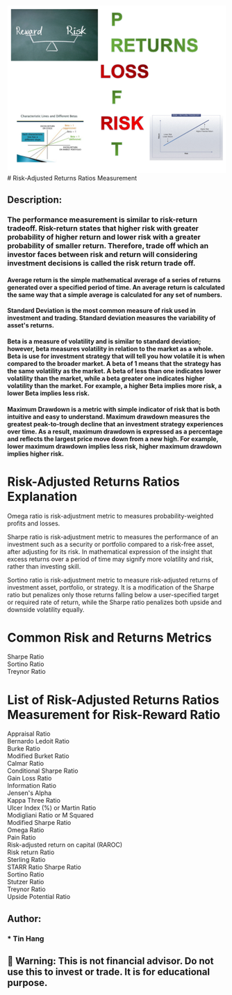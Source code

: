 <img src="RiskReturn.PNG">  
# Risk-Adjusted Returns Ratios Measurement    

## Description:  
### The performance measurement is similar to risk-return tradeoff. Risk-return states that higher risk with greater probability of higher return and lower risk with a greater probability of smaller return. Therefore, trade off which an investor faces between risk and return will considering investment decisions is called the risk return trade off.  

#### Average return is the simple mathematical average of a series of returns generated over a specified period of time. An average return is calculated the same way that a simple average is calculated for any set of numbers.  

#### Standard Deviation is the most common measure of risk used in investment and trading. Standard deviation measures the variability of asset's returns.  

#### Beta is a measure of volatility and is similar to standard deviation; however, beta measures volatility in relation to the market as a whole. Beta is use for investment strategy that will tell you how volatile it is when compared to the broader market. A beta of 1 means that the strategy has the same volatility as the market. A beta of less than one indicates lower volatility than the market, while a beta greater one indicates higher volatility than the market.  For example, a higher Beta implies more risk, a lower Beta implies less risk.  

#### Maximum Drawdown is a metric with simple indicator of risk that is both intuitive and easy to understand. Maximum drawdown measures the greatest peak-to-trough decline that an investment strategy experiences over time. As a result, maximum drawdown is expressed as a percentage and reflects the largest price move down from a new high. For example, lower maximum drawdown implies less risk, higher maximum drawdown implies higher risk.  

# Risk-Adjusted Returns Ratios Explanation 
Omega ratio is risk-adjustment metric to measures probability-weighted profits and losses.  

Sharpe ratio is risk-adjustment metric to measures the performance of an investment such as a security or portfolio compared to a risk-free asset, after adjusting for its risk. In mathematical expression of the insight that excess returns over a period of time may signify more volatility and risk, rather than investing skill.  

Sortino ratio is risk-adjustment metric to measure risk-adjusted returns of investment asset, portfolio, or strategy. It is a modification of the Sharpe ratio but penalizes only those returns falling below a user-specified target or required rate of return, while the Sharpe ratio penalizes both upside and downside volatility equally.  

# Common Risk and Returns Metrics  
Sharpe Ratio  
Sortino Ratio  
Treynor Ratio  

# List of Risk-Adjusted Returns Ratios Measurement for Risk-Reward Ratio  

Appraisal Ratio  
Bernardo Ledoit Ratio  
Burke Ratio  
Modified Burket Ratio  
Calmar Ratio  
Conditional Sharpe Ratio  
Gain Loss Ratio  
Information Ratio  
Jensen's Alpha  
Kappa Three Ratio  
Ulcer Index (%) or Martin Ratio    
Modigliani Ratio  or M Squared  
Modified Sharpe Ratio  
Omega Ratio  
Pain Ratio  
Risk-adjusted return on capital (RAROC)  
Risk return Ratio  
Sterling Ratio  
STARR Ratio
Sharpe Ratio  
Sortino Ratio  
Stutzer Ratio  
Treynor Ratio   
Upside Potential Ratio  


## Author:    
### * Tin Hang  

## 🔴 Warning: This is not financial advisor.  Do not use this to invest or trade. It is for educational purpose.  

